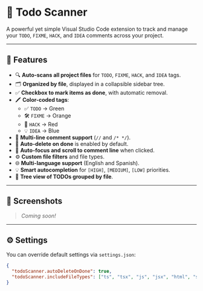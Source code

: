 # 📝 Todo Scanner

A powerful yet simple Visual Studio Code extension to track and manage your `TODO`, `FIXME`, `HACK`, and `IDEA` comments across your project.

---

## 🚀 Features

- 🔍 **Auto-scans all project files** for `TODO`, `FIXME`, `HACK`, and `IDEA` tags.
- 🗂️ **Organized by file**, displayed in a collapsible sidebar tree.
- ✅ **Checkbox to mark items as done**, with automatic removal.
- 🖍️ **Color-coded tags**:
  - ✅ `TODO` → Green
  - 🛠️ `FIXME` → Orange
  - 🐞 `HACK` → Red
  - 💡 `IDEA` → Blue
- 🧠 **Multi-line comment support** (`//` and `/* */`).
- 🧹 **Auto-delete on done** is enabled by default.
- 🧭 **Auto-focus and scroll to comment line** when clicked.
- ⚙️ **Custom file filters** and file types.
- 🌐 **Multi-language support** (English and Spanish).
- 💡 **Smart autocompletion** for `[HIGH]`, `[MEDIUM]`, `[LOW]` priorities.
- 📁 **Tree view of TODOs grouped by file**.

---

## 📸 Screenshots

> _Coming soon!_

---

## ⚙️ Settings

You can override default settings via `settings.json`:

```json
{
  "todoScanner.autoDeleteOnDone": true,
  "todoScanner.includeFileTypes": ["ts", "tsx", "js", "jsx", "html", "scss", "md", "py"]
}
